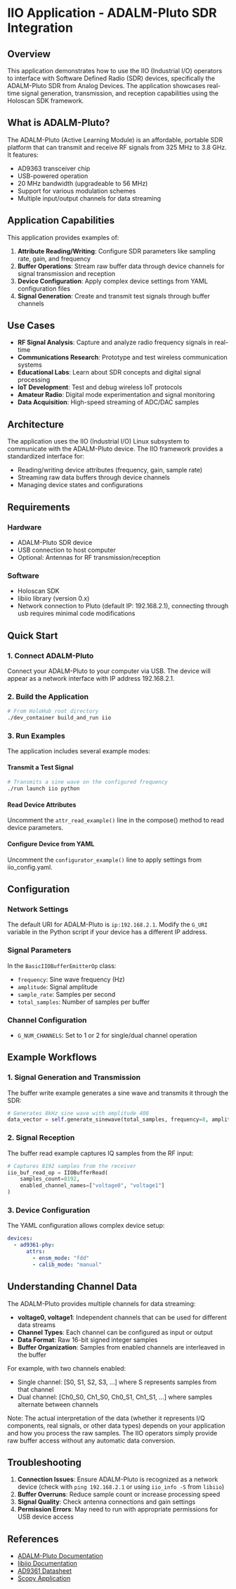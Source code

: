 # IIO Application - ADALM-Pluto SDR Integration

## Overview

This application demonstrates how to use the IIO (Industrial I/O) operators to interface with Software Defined Radio (SDR) devices, specifically the ADALM-Pluto SDR from Analog Devices. The application showcases real-time signal generation, transmission, and reception capabilities using the Holoscan SDK framework.

## What is ADALM-Pluto?

The ADALM-Pluto (Active Learning Module) is an affordable, portable SDR platform that can transmit and receive RF signals from 325 MHz to 3.8 GHz. It features:
- AD9363 transceiver chip
- USB-powered operation
- 20 MHz bandwidth (upgradeable to 56 MHz)
- Support for various modulation schemes
- Multiple input/output channels for data streaming

## Application Capabilities

This application provides examples of:
1. **Attribute Reading/Writing**: Configure SDR parameters like sampling rate, gain, and frequency
2. **Buffer Operations**: Stream raw buffer data through device channels for signal transmission and reception
3. **Device Configuration**: Apply complex device settings from YAML configuration files
4. **Signal Generation**: Create and transmit test signals through buffer channels

## Use Cases
- **RF Signal Analysis**: Capture and analyze radio frequency signals in real-time
- **Communications Research**: Prototype and test wireless communication systems
- **Educational Labs**: Learn about SDR concepts and digital signal processing
- **IoT Development**: Test and debug wireless IoT protocols
- **Amateur Radio**: Digital mode experimentation and signal monitoring
- **Data Acquisition**: High-speed streaming of ADC/DAC samples

## Architecture

The application uses the IIO (Industrial I/O) Linux subsystem to communicate with the ADALM-Pluto device. The IIO framework provides a standardized interface for:
- Reading/writing device attributes (frequency, gain, sample rate)
- Streaming raw data buffers through device channels
- Managing device states and configurations

## Requirements

### Hardware
- ADALM-Pluto SDR device
- USB connection to host computer
- Optional: Antennas for RF transmission/reception

### Software
- Holoscan SDK
- libiio library (version 0.x)
- Network connection to Pluto (default IP: 192.168.2.1), connecting through usb requires minimal code modifications

## Quick Start

### 1. Connect ADALM-Pluto
Connect your ADALM-Pluto to your computer via USB. The device will appear as a network interface with IP address 192.168.2.1.

### 2. Build the Application

```bash
# From HoloHub root directory
./dev_container build_and_run iio
```

### 3. Run Examples

The application includes several example modes:

#### Transmit a Test Signal
```bash
# Transmits a sine wave on the configured frequency
./run launch iio python
```

#### Read Device Attributes
Uncomment the `attr_read_example()` line in the compose() method to read device parameters.

#### Configure Device from YAML
Uncomment the `configurator_example()` line to apply settings from iio_config.yaml.

## Configuration

### Network Settings
The default URI for ADALM-Pluto is `ip:192.168.2.1`. Modify the `G_URI` variable in the Python script if your device has a different IP address.

### Signal Parameters
In the `BasicIIOBufferEmitterOp` class:
- `frequency`: Sine wave frequency (Hz)
- `amplitude`: Signal amplitude
- `sample_rate`: Samples per second
- `total_samples`: Number of samples per buffer

### Channel Configuration
- `G_NUM_CHANNELS`: Set to 1 or 2 for single/dual channel operation

## Example Workflows

### 1. Signal Generation and Transmission
The buffer write example generates a sine wave and transmits it through the SDR:
```python
# Generates 8kHz sine wave with amplitude 408
data_vector = self.generate_sinewave(total_samples, frequency=8, amplitude=408, sample_rate=400)
```

### 2. Signal Reception
The buffer read example captures IQ samples from the RF input:
```python
# Captures 8192 samples from the receiver
iio_buf_read_op = IIOBufferRead(
    samples_count=8192,
    enabled_channel_names=["voltage0", "voltage1"]
)
```

### 3. Device Configuration
The YAML configuration allows complex device setup:
```yaml
devices:
  - ad9361-phy:
      attrs:
        - ensm_mode: "fdd"
        - calib_mode: "manual"
```

## Understanding Channel Data

The ADALM-Pluto provides multiple channels for data streaming:
- **voltage0, voltage1**: Independent channels that can be used for different data streams
- **Channel Types**: Each channel can be configured as input or output
- **Data Format**: Raw 16-bit signed integer samples
- **Buffer Organization**: Samples from enabled channels are interleaved in the buffer

For example, with two channels enabled:
- Single channel: [S0, S1, S2, S3, ...] where S represents samples from that channel
- Dual channel: [Ch0_S0, Ch1_S0, Ch0_S1, Ch1_S1, ...] where samples alternate between channels

Note: The actual interpretation of the data (whether it represents I/Q components, real signals, or other data types) depends on your application and how you process the raw samples. The IIO operators simply provide raw buffer access without any automatic data conversion.

## Troubleshooting

1. **Connection Issues**: Ensure ADALM-Pluto is recognized as a network device (check with `ping 192.168.2.1` or using `iio_info -S` from `libiio`)
2. **Buffer Overruns**: Reduce sample count or increase processing speed
3. **Signal Quality**: Check antenna connections and gain settings
4. **Permission Errors**: May need to run with appropriate permissions for USB device access

## References

- [ADALM-Pluto Documentation](https://wiki.analog.com/university/tools/pluto)
- [libiio Documentation](https://wiki.analog.com/resources/tools-software/linux-software/libiio)
- [AD9361 Datasheet](https://www.analog.com/media/en/technical-documentation/data-sheets/AD9361.pdf)
- [Scopy Application](https://github.com/analogdevicesinc/scopy)
